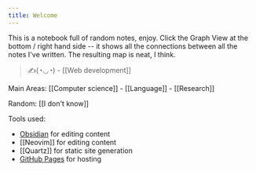 ```yaml
---
title: Welcome
---
```


This is a notebook full of random notes, enjoy. Click the Graph View at the bottom / right hand side -- it shows all the connections between all the notes I've written. The resulting map is neat, I think.  

> ✍️(◔◡◔) - [[Web development]] 

Main Areas: [[Computer science]] - [[Language]] - [[Research]]  

Random: [[I don't know]]  

Tools used:  
- [Obsidian](https://obsidian.md/) for editing content  
- [[Neovim]] for editing content  
- [[Quartz]] for static site generation  
- [GitHub Pages](https://pages.github.com/) for hosting  
